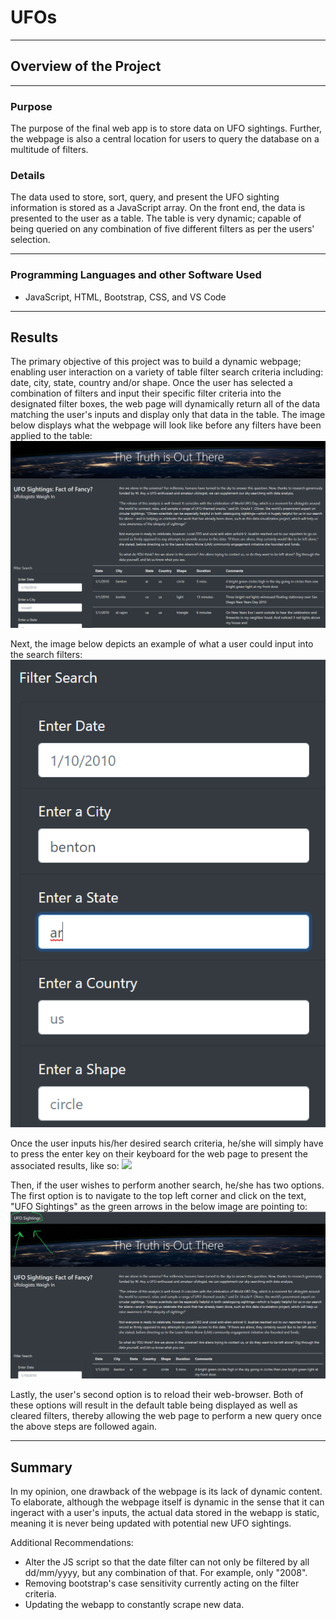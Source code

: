 # UFOs
---
## Overview of the Project
---
### Purpose
The purpose of the final web app is to store data on UFO sightings. Further, the webpage is also a central location for users to query the database on a multitude of filters. 

### Details
The data used to store, sort, query, and present the UFO sighting information is stored as a JavaScript array. On the front end, the data is presented to the user as a table. The table is very dynamic; capable of being queried on any combination of five different filters as per the users' selection.

---

### Programming Languages and other Software Used
* JavaScript, HTML, Bootstrap, CSS, and VS Code
---
## Results
The primary objective of this project was to build a dynamic webpage; enabling user interaction on a variety of table filter search criteria including: date, city, state, country and/or shape. Once the user has selected a combination of filters and input their specific filter criteria into the designated filter boxes, the web page will dynamically return all of the data matching the user's inputs and display only that data in the table. The image below displays what the webpage will look like before any filters have been applied to the table: 
![](images/pre_filters.png)

Next, the image below depicts an example of what a user could input into the search filters: 
![](images/filter_input.png)

Once the user inputs his/her desired search criteria, he/she will simply have to press the enter key on their keyboard for the web page to present the associated results, like so: 
![](images/results.png)

Then, if the user wishes to perform another search, he/she has two options. The first option is to navigate to the top left corner and click on the text, "UFO Sightings" as the green arrows in the below image are pointing to:
![](images/refresh.png)

Lastly, the user's second option is to reload their web-browser. Both of these options will result in the default table being displayed as well as cleared filters, thereby allowing the web page to perform a new query once the above steps are followed again. 

---

## Summary
In my opinion, one drawback of the webpage is its lack of dynamic content. To elaborate, although the webpage itself is dynamic in the sense that it can ingeract with a user's inputs, the actual data stored in the webapp is static, meaning it is never being updated with potential new UFO sightings.

Additional Recommendations:
* Alter the JS script so that the date filter can not only be filtered by all dd/mm/yyyy, but any combination of that. For example, only "2008". 
* Removing bootstrap's case sensitivity currently acting on the filter criteria.
* Updating the webapp to constantly scrape new data.
